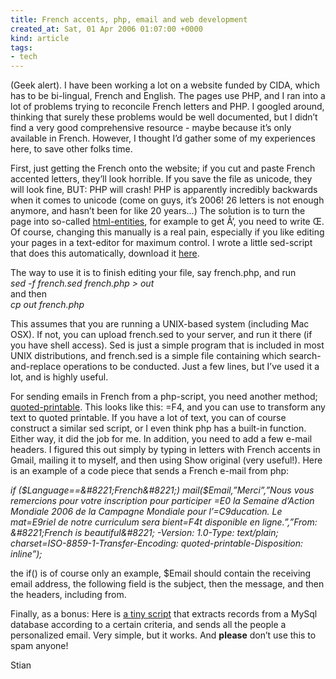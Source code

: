 ```yaml
---
title: French accents, php, email and web development
created_at: Sat, 01 Apr 2006 01:07:00 +0000
kind: article
tags:
- tech
---
```


(Geek alert). I have been working a lot on a website funded by CIDA,
which has to be bi-lingual, French and English. The pages use PHP, and I
ran into a lot of problems trying to reconcile French letters and PHP. I
googled around, thinking that surely these problems would be well
documented, but I didn’t find a very good comprehensive resource - maybe
because it’s only available in French. However, I thought I’d gather
some of my experiences here, to save other folks time.

First, just getting the French onto the website; if you cut and paste
French accented letters, they’ll look horrible. If you save the file as
unicode, they will look fine, BUT: PHP will crash! PHP is apparently
incredibly backwards when it comes to unicode (come on guys, it’s 2006!
26 letters is not enough anymore, and hasn’t been for like 20 years…)
The solution is to turn the page into so-called
[html-entities](http://en.wikipedia.org/wiki/HTML_entities), for example
to get Å’, you need to write Œ. Of course, changing this manually is a
real pain, especially if you like editing your pages in a text-editor
for maximum control. I wrote a little sed-script that does this
automatically, download it [here](files/french.sed).

The way to use it is to finish editing your file, say french.php, and
run\
 *sed -f french.sed french.php \> out*\
 and then\
 *cp out french.php*

This assumes that you are running a UNIX-based system (including Mac
OSX). If not, you can upload french.sed to your server, and run it there
(if you have shell access). Sed is just a simple program that is
included in most UNIX distributions, and french.sed is a simple file
containing which search-and-replace operations to be conducted. Just a
few lines, but I’ve used it a lot, and is highly useful.

For sending emails in French from a php-script, you need another method;
[quoted-printable](http://wikipedia.org/wiki/quoted-printable). This
looks like this: =F4, and you can use to transform any text to quoted
printable. If you have a lot of text, you can of course construct a
similar sed script, or I even think php has a built-in function. Either
way, it did the job for me. In addition, you need to add a few e-mail
headers. I figured this out simply by typing in letters with French
accents in Gmail, mailing it to myself, and then using Show original
(very useful!). Here is an example of a code piece that sends a French
e-mail from php:

*if (\$Language==&\#8221;French&\#8221;) mail(\$Email,”Merci”,”Nous vous
remercions pour votre inscription pour participer =E0 la Semaine
d’Action Mondiale 2006 de la Campagne Mondiale pour l’=C9ducation. Le
mat=E9riel de notre curriculum sera bient=F4t disponible en
ligne.”,”From: &\#8221;French is beautiful&\#8221; -Version: 1.0-Type:
text/plain; charset=ISO-8859-1-Transfer-Encoding:
quoted-printable-Disposition: inline”);*

the if() is of course only an example, \$Email should contain the
receiving email address, the following field is the subject, then the
message, and then the headers, including from.

Finally, as a bonus: Here is [a tiny
script](files/send_email_example.php.txt) that extracts records from a
MySql database according to a certain criteria, and sends all the people
a personalized email. Very simple, but it works. And **please** don’t
use this to spam anyone!

Stian
